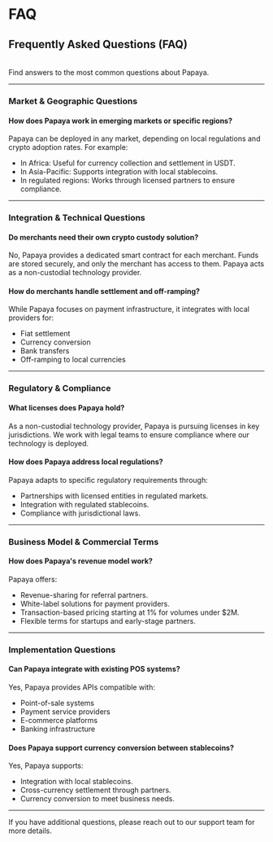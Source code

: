 # FAQ

## **Frequently Asked Questions (FAQ)**

\
Find answers to the most common questions about Papaya.

***

### **Market & Geographic Questions**

#### How does Papaya work in emerging markets or specific regions?

Papaya can be deployed in any market, depending on local regulations and crypto adoption rates. For example:

* In Africa: Useful for currency collection and settlement in USDT.
* In Asia-Pacific: Supports integration with local stablecoins.
* In regulated regions: Works through licensed partners to ensure compliance.

***

### **Integration & Technical Questions**

#### Do merchants need their own crypto custody solution?

No, Papaya provides a dedicated smart contract for each merchant. Funds are stored securely, and only the merchant has access to them. Papaya acts as a non-custodial technology provider.

#### How do merchants handle settlement and off-ramping?

While Papaya focuses on payment infrastructure, it integrates with local providers for:

* Fiat settlement
* Currency conversion
* Bank transfers
* Off-ramping to local currencies

***

### **Regulatory & Compliance**

#### What licenses does Papaya hold?

As a non-custodial technology provider, Papaya is pursuing licenses in key jurisdictions. We work with legal teams to ensure compliance where our technology is deployed.

#### How does Papaya address local regulations?

Papaya adapts to specific regulatory requirements through:

* Partnerships with licensed entities in regulated markets.
* Integration with regulated stablecoins.
* Compliance with jurisdictional laws.

***

### **Business Model & Commercial Terms**

#### How does Papaya's revenue model work?

Papaya offers:

* Revenue-sharing for referral partners.
* White-label solutions for payment providers.
* Transaction-based pricing starting at 1% for volumes under $2M.
* Flexible terms for startups and early-stage partners.

***

### **Implementation Questions**

#### Can Papaya integrate with existing POS systems?

Yes, Papaya provides APIs compatible with:

* Point-of-sale systems
* Payment service providers
* E-commerce platforms
* Banking infrastructure

#### Does Papaya support currency conversion between stablecoins?

Yes, Papaya supports:

* Integration with local stablecoins.
* Cross-currency settlement through partners.
* Currency conversion to meet business needs.

***

If you have additional questions, please reach out to our support team for more details.

